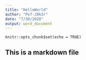 ```yaml
---
title: "HelloWorld"
author: "Pv7-J0k3r"
date: "7/30/2020"
output: word_document
---
```


```{r setup, include=FALSE}
knitr::opts_chunk$set(echo = TRUE)
```

## This is a markdown file
